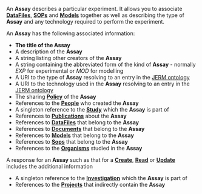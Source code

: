 An **Assay** describes a particular experiment. It allows you to associate [**DataFiles**](#tag/dataFiles), [**SOPs**](#tag/sops) and [**Models**](#tag/models) together as well as describing the type of **Assay** and any technology required to perform the experiment.

An **Assay** has the following associated information:

* **The title of the Assay**
* A description of the **Assay**
* A string listing other creators of the **Assay**
* A string containing the abbreviated form of the kind of **Assay** - normally *EXP* for experimental or *MOD* for modelling
* A URI to the type of **Assay** resolving to an entry in the [JERM ontology](http://www.mygrid.org.uk/ontology/JERMOntology)
* A URI to the technology used in the **Assay** resolving to an entry in the [JERM ontology](http://www.mygrid.org.uk/ontology/JERMOntology)
* The sharing [**Policy**](#section/Policy) of the **Assay**
* References to the [**People**](#tag/people) who created the **Assay**
* A singleton reference to the [**Study**](#tag/studies) which the **Assay** is part of
* References to [**Publications**](#tag/publications) about the **Assay**
* References to [**DataFiles**](#tag/dataFiles) that belong to the **Assay**
* References to [**Documents**](#tag/documents) that belong to the **Assay**
* References to [**Models**](#tag/models) that belong to the **Assay**
* References to [**Sops**](#tag/sops) that belong to the **Assay**
* References to the [**Organisms**](#tag/organisms) studied in the **Assay**

A response for an **Assay** such as that for a [**Create**](#tag/create), [**Read**](#tag/read) or [**Update**](#tag/update) includes the additional information

* A singleton reference to the [**Investigation**](#tag/investigations) which the **Assay** is part of
* References to the [**Projects**](#tag/projects) that indirectly contain the **Assay**





